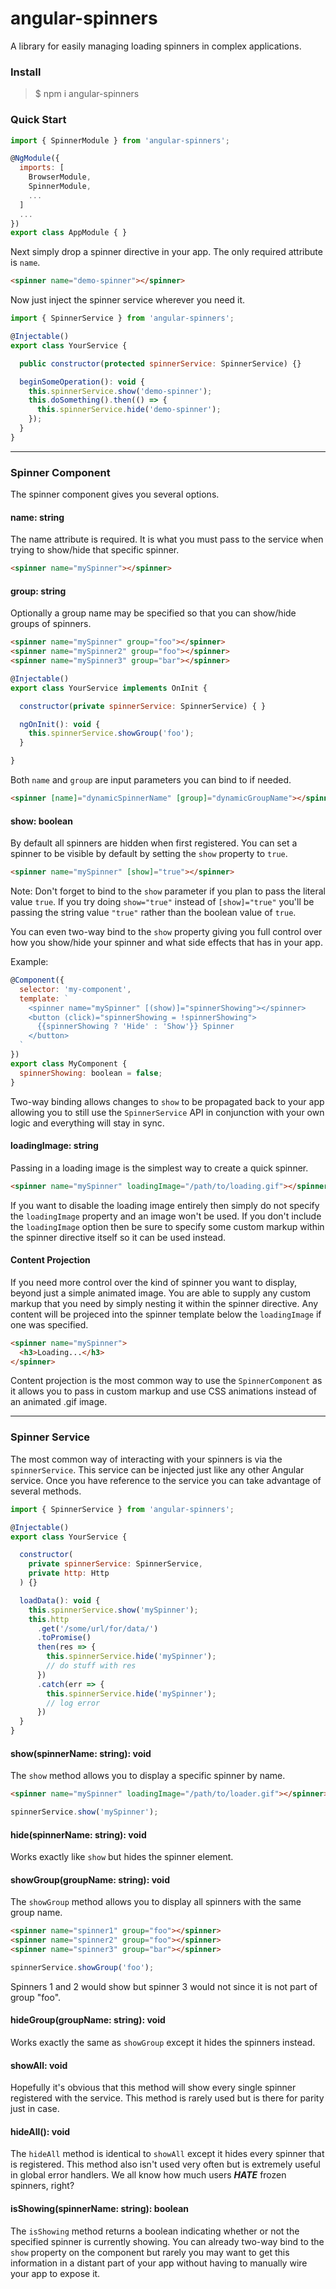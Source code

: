 # angular-spinners
A library for easily managing loading spinners in complex applications.

### Install

> $ npm i angular-spinners

### Quick Start

```javascript
import { SpinnerModule } from 'angular-spinners';

@NgModule({
  imports: [
    BrowserModule,
    SpinnerModule,
    ...
  ]
  ...
})
export class AppModule { }
```

Next simply drop a spinner directive in your app. The only required attribute is `name`.

```html
<spinner name="demo-spinner"></spinner>
```

Now just inject the spinner service wherever you need it.

```javascript
import { SpinnerService } from 'angular-spinners';

@Injectable()
export class YourService {

  public constructor(protected spinnerService: SpinnerService) {}

  beginSomeOperation(): void {
    this.spinnerService.show('demo-spinner');
    this.doSomething().then(() => {
      this.spinnerService.hide('demo-spinner');
    });
  }
}
```

---

### Spinner Component

The spinner component gives you several options.

#### name: string

The name attribute is required. It is what you must pass to the service when trying to show/hide that specific spinner.

```html
<spinner name="mySpinner"></spinner>
```

#### group: string

Optionally a group name may be specified so that you can show/hide groups of spinners.

```html
<spinner name="mySpinner" group="foo"></spinner>
<spinner name="mySpinner2" group="foo"></spinner>
<spinner name="mySpinner3" group="bar"></spinner>
```

```javascript
@Injectable()
export class YourService implements OnInit {

  constructor(private spinnerService: SpinnerService) { }

  ngOnInit(): void {
    this.spinnerService.showGroup('foo');
  }

}
```

Both `name` and `group` are input parameters you can bind to if needed.

```html
<spinner [name]="dynamicSpinnerName" [group]="dynamicGroupName"></spinner>
```

#### show: boolean

By default all spinners are hidden when first registered. You can set a spinner to be visible by default by setting the `show` property to `true`.

```html
<spinner name="mySpinner" [show]="true"></spinner>
```

Note: Don't forget to bind to the `show` parameter if you plan to pass the literal value `true`. If you try doing `show="true"` instead of `[show]="true"` you'll be passing the string value `"true"` rather than the boolean value of `true`.

You can even two-way bind to the `show` property giving you full control over how you show/hide your spinner and what side effects that has in your app.

Example:
```javascript
@Component({
  selector: 'my-component',
  template: `
    <spinner name="mySpinner" [(show)]="spinnerShowing"></spinner>
    <button (click)="spinnerShowing = !spinnerShowing">
      {{spinnerShowing ? 'Hide' : 'Show'}} Spinner
    </button>
  `
})
export class MyComponent {
  spinnerShowing: boolean = false;
}
```

Two-way binding allows changes to `show` to be propagated back to your app allowing you to still use the `SpinnerService` API in conjunction with your own logic and everything will stay in sync.

#### loadingImage: string

Passing in a loading image is the simplest way to create a quick spinner.

```html
<spinner name="mySpinner" loadingImage="/path/to/loading.gif"></spinner>
```

If you want to disable the loading image entirely then simply do not specify the `loadingImage` property and an image won't be used. If you don't include the `loadingImage` option then be sure to specify some custom markup within the spinner directive itself so it can be used instead.

#### Content Projection

If you need more control over the kind of spinner you want to display, beyond just a simple animated image. You are able to supply any custom markup that you need by simply nesting it within the spinner directive. Any content will be projeced into the spinner template below the `loadingImage` if one was specified.

```html
<spinner name="mySpinner">
  <h3>Loading...</h3>
</spinner>
```

Content projection is the most common way to use the `SpinnerComponent` as it allows you to pass in custom markup and use CSS animations instead of an animated .gif image.

---

### Spinner Service

The most common way of interacting with your spinners is via the `spinnerService`. This service can be injected just like any other Angular service. Once you have reference to the service you can take advantage of several methods.

```javascript
import { SpinnerService } from 'angular-spinners';

@Injectable()
export class YourService {

  constructor(
    private spinnerService: SpinnerService,
    private http: Http
  ) {}

  loadData(): void {
    this.spinnerService.show('mySpinner');
    this.http
      .get('/some/url/for/data/')
      .toPromise()
      then(res => {
        this.spinnerService.hide('mySpinner');
        // do stuff with res
      })
      .catch(err => {
        this.spinnerService.hide('mySpinner');
        // log error
      })
  }
}
```

#### show(spinnerName: string): void

The `show` method allows you to display a specific spinner by name.

```html
<spinner name="mySpinner" loadingImage="/path/to/loader.gif"></spinner>
```

```javascript
spinnerService.show('mySpinner');
```

#### hide(spinnerName: string): void

Works exactly like `show` but hides the spinner element.

#### showGroup(groupName: string): void

The `showGroup` method allows you to display all spinners with the same group name.

```html
<spinner name="spinner1" group="foo"></spinner>
<spinner name="spinner2" group="foo"></spinner>
<spinner name="spinner3" group="bar"></spinner>
```

```javascript
spinnerService.showGroup('foo');
```

Spinners 1 and 2 would show but spinner 3 would not since it is not part of group "foo".

#### hideGroup(groupName: string): void

Works exactly the same as `showGroup` except it hides the spinners instead.

#### showAll: void

Hopefully it's obvious that this method will show every single spinner registered with the service. This method is rarely used but is there for parity just in case.

#### hideAll(): void

The `hideAll` method is identical to `showAll` except it hides every spinner that is registered. This method also isn't used very often but is extremely useful in global error handlers. We all know how much users ***HATE*** frozen spinners, right?

#### isShowing(spinnerName: string): boolean

The `isShowing` method returns a boolean indicating whether or not the specified spinner is currently showing. You can already two-way bind to the `show` property on the component but rarely you may want to get this information in a distant part of your app without having to manually wire your app to expose it.